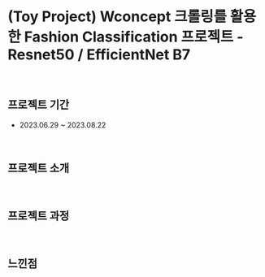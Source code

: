 # (Toy Project) Wconcept 크롤링를 활용한 Fashion Classification 프로젝트 - Resnet50 / EfficientNet B7

<br>

## 프로젝트 기간
- 2023.06.29 ~ 2023.08.22

<br>

## 프로젝트 소개 

<br>

## 프로젝트 과정

<br>

## 느낀점
